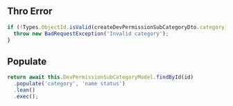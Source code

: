 ## Thro Error

```ts
if (!Types.ObjectId.isValid(createDevPermissionSubCategoryDto.category)) {
  throw new BadRequestException('Invalid category');
}
```

## Populate

```ts
return await this.DevPermissionSubCategoryModel.findById(id)
  .populate('category', 'name status')
  .lean()
  .exec();
```
